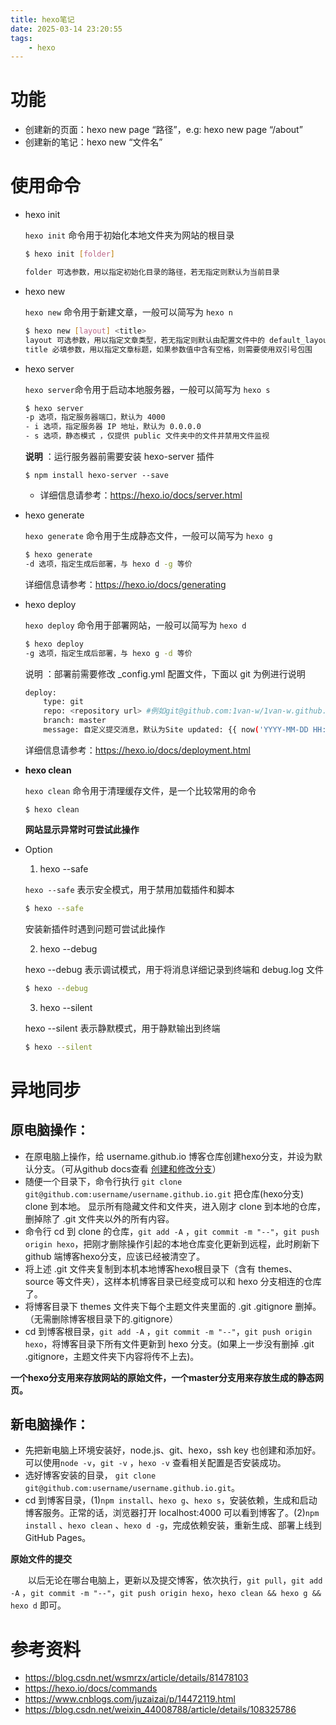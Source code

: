 ```yaml
---
title: hexo笔记
date: 2025-03-14 23:20:55
tags: 
    - hexo
---
```


# 功能

- 创建新的页面：hexo new page “路径”，e.g: hexo new page “/about”
- 创建新的笔记：hexo new “文件名”

# 使用命令

- hexo init
    
    `hexo init` 命令用于初始化本地文件夹为网站的根目录
    
    ```bash
    $ hexo init [folder]
    
    folder 可选参数，用以指定初始化目录的路径，若无指定则默认为当前目录
    ```
    
- hexo new
    
    `hexo new` 命令用于新建文章，一般可以简写为 `hexo n`
    
    ```bash
    $ hexo new [layout] <title>
    layout 可选参数，用以指定文章类型，若无指定则默认由配置文件中的 default_layout 选项决定
    title 必填参数，用以指定文章标题，如果参数值中含有空格，则需要使用双引号包围
    ```
    
- hexo server
    
    `hexo server`命令用于启动本地服务器，一般可以简写为 `hexo s`
    
    ```bash
    $ hexo server
    -p 选项，指定服务器端口，默认为 4000
    - i 选项，指定服务器 IP 地址，默认为 0.0.0.0
    - s 选项，静态模式 ，仅提供 public 文件夹中的文件并禁用文件监视
    ```
    
    **说明** ：运行服务器前需要安装 hexo-server 插件
    
    ```
    $ npm install hexo-server --save
    ```
    
    - 详细信息请参考：https://hexo.io/docs/server.html
- hexo generate
    
    `hexo generate` 命令用于生成静态文件，一般可以简写为 `hexo g`
    
    ```bash
    $ hexo generate
    -d 选项，指定生成后部署，与 hexo d -g 等价
    ```
    
    详细信息请参考：https://hexo.io/docs/generating
    
- hexo deploy
    
    `hexo deploy` 命令用于部署网站，一般可以简写为 `hexo d`
    
    ```bash
    $ hexo deploy
    -g 选项，指定生成后部署，与 hexo g -d 等价
    ```
    
    说明 ：部署前需要修改 _config.yml 配置文件，下面以 git 为例进行说明
    
    ```bash
    deploy:
    	type: git
    	repo: <repository url> #例如git@github.com:1van-w/1van-w.github.io.git
    	branch:	master
    	message: 自定义提交消息，默认为Site updated: {{ now('YYYY-MM-DD HH:mm:ss') }}
    
    ```
    
    详细信息请参考：https://hexo.io/docs/deployment.html
    
- **hexo clean**
    
    `hexo clean` 命令用于清理缓存文件，是一个比较常用的命令
    
    ```
    $ hexo clean
    ```
    
    **网站显示异常时可尝试此操作**
    
- Option
    1. hexo --safe
    
    `hexo --safe` 表示安全模式，用于禁用加载插件和脚本
    
    ```bash
    $ hexo --safe
    ```
    
    安装新插件时遇到问题可尝试此操作
    
    2. hexo --debug
    
    hexo --debug 表示调试模式，用于将消息详细记录到终端和 debug.log 文件
    
    ```bash
    $ hexo --debug
    ```
    
    3. hexo --silent
    
    hexo --silent 表示静默模式，用于静默输出到终端
    
    ```bash
    $ hexo --silent
    ```
    

# 异地同步

## 原电脑操作：

- 在原电脑上操作，给 username.github.io 博客仓库创建hexo分支，并设为默认分支。（可从github docs查看 [创建和修改分支](https://docs.github.com/zh/repositories/configuring-branches-and-merges-in-your-repository)）
- 随便一个目录下，命令行执行 `git clone git@github.com:username/username.github.io.git` 把仓库(hexo分支) clone 到本地。 显示所有隐藏文件和文件夹，进入刚才 clone 到本地的仓库，删掉除了 .git 文件夹以外的所有内容。
- 命令行 cd 到 clone 的仓库，`git add -A` ，`git commit -m "--"`，`git push origin hexo`，把刚才删除操作引起的本地仓库变化更新到远程，此时刷新下 github 端博客hexo分支，应该已经被清空了。
- 将上述 .git 文件夹复制到本机本地博客hexo根目录下（含有 themes、source 等文件夹），这样本机博客目录已经变成可以和 hexo 分支相连的仓库了。
- 将博客目录下 themes 文件夹下每个主题文件夹里面的 .git .gitignore 删掉。（无需删除博客根目录下的.gitignore）
- cd 到博客根目录，`git add -A` ，`git commit -m "--"`，`git push origin hexo`，将博客目录下所有文件更新到 hexo 分支。(如果上一步没有删掉 .git .gitignore，主题文件夹下内容将传不上去)。

**一个hexo分支用来存放网站的原始文件，一个master分支用来存放生成的静态网页。**

## 新电脑操作：

- 先把新电脑上环境安装好，node.js、git、hexo，ssh key 也创建和添加好。可以使用`node -v`，`git -v` ，`hexo -v` 查看相关配置是否安装成功。
- 选好博客安装的目录， `git clone git@github.com:username/username.github.io.git`。
- cd 到博客目录，(1)`npm install`、`hexo g`、`hexo s`，安装依赖，生成和启动博客服务。正常的话，浏览器打开 localhost:4000 可以看到博客了。(2)`npm install` 、`hexo clean` 、`hexo d -g`，完成依赖安装，重新生成、部署上线到GitHub Pages。

**原始文件的提交**

&emsp;&emsp;以后无论在哪台电脑上，更新以及提交博客，依次执行，`git pull`，`git add -A` ，`git commit -m "--"`，`git push origin hexo`，`hexo clean && hexo g && hexo d` 即可。

# 参考资料

- https://blog.csdn.net/wsmrzx/article/details/81478103
- https://hexo.io/docs/commands
- https://www.cnblogs.com/juzaizai/p/14472119.html
- https://blog.csdn.net/weixin_44008788/article/details/108325786